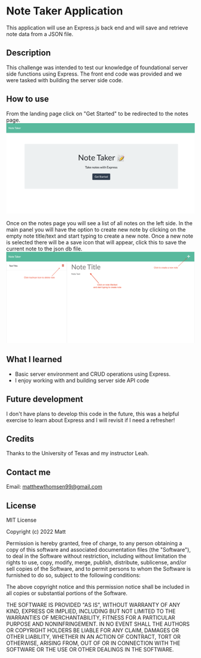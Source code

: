 # Note Taker Application
This application will use an Express.js back end and will save and retrieve note data from a JSON file.

## Description
This challenge was intended to test our knowledge of foundational server side functions using Express. The front end code was provided and we were tasked with building the server side code.

## How to use
From the landing page click on "Get Started" to be redirected to the notes page.
![landing page](./public/assets/images/getStarted.png)

Once on the notes page you will see a list of all notes on the left side. In the main panel you will have the option to create new note by clicking on the empty note title/text and start typing to create a new note. Once a new note is selected there will be a save icon that will appear, click this to save the current note to the json db file.
![note page](./public/assets/images/mainPage.png)

## What I learned
* Basic server environment and CRUD operations using Express.
* I enjoy working with and building server side API code

## Future development
I don't have plans to develop this code in the future, this was a helpful exercise to learn about Express and I will revisit if I need a refresher!

## Credits
Thanks to the University of Texas and my instructor Leah.

## Contact me
Email: [matthewthomsen99@gmail.com](mailto:matthewthomsen99@gmail.com)

## License
MIT License

Copyright (c) 2022 Matt

Permission is hereby granted, free of charge, to any person obtaining a copy
of this software and associated documentation files (the "Software"), to deal
in the Software without restriction, including without limitation the rights
to use, copy, modify, merge, publish, distribute, sublicense, and/or sell
copies of the Software, and to permit persons to whom the Software is
furnished to do so, subject to the following conditions:

The above copyright notice and this permission notice shall be included in all
copies or substantial portions of the Software.

THE SOFTWARE IS PROVIDED "AS IS", WITHOUT WARRANTY OF ANY KIND, EXPRESS OR
IMPLIED, INCLUDING BUT NOT LIMITED TO THE WARRANTIES OF MERCHANTABILITY,
FITNESS FOR A PARTICULAR PURPOSE AND NONINFRINGEMENT. IN NO EVENT SHALL THE
AUTHORS OR COPYRIGHT HOLDERS BE LIABLE FOR ANY CLAIM, DAMAGES OR OTHER
LIABILITY, WHETHER IN AN ACTION OF CONTRACT, TORT OR OTHERWISE, ARISING FROM,
OUT OF OR IN CONNECTION WITH THE SOFTWARE OR THE USE OR OTHER DEALINGS IN THE
SOFTWARE.
